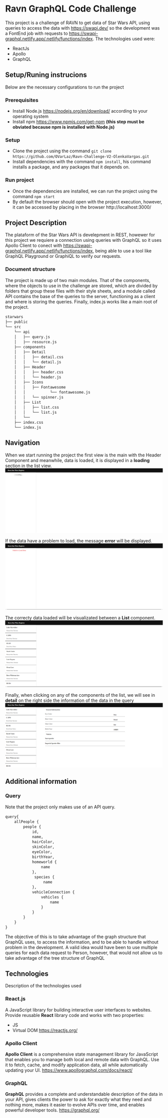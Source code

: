 # Ravn GraphQL Code Challenge

This project is a challenge of RAVN to get data of Star Wars API, using queries to access the data with https://swapi.dev/ so the development was a FontEnd job with requests to https://swapi-graphql.netlify.app/.netlify/functions/index. The technologies used were:

  - ReactJs
  - Apollo
  - GraphQL

## Setup/Runing instrucions
Below are the necessary configurations to run the project

### Prerequisites

- Install Node.js https://nodejs.org/en/download/ according to your operating system
- Install npm https://www.npmjs.com/get-npm **(this step must be obviated because npm is installed with Node.js)**

### Setup
- Clone the project using the command `git clone https://github.com/OVarLaz/Ravn-Challenge-V2-OlenkaVargas.git` 
-  Install dependencies with the command `npm install`, his command installs a package, and any packages that it depends on.

### Run project
- Once the dependencies are installed, we can run the project using the command `npm start`
- By default the browser should open with the project execution, however, it can be accessed by placing in the browser http://localhost:3000/

## Project Description

The plataform of the Star Wars API is develepment in REST, howewer for this project we requiere a connection using queries with GraphQL so it uses Apollo Client to conect with  https://swapi-graphql.netlify.app/.netlify/functions/index, being able to use a tool like GraphQL Playground or GraphiQL to verify our requests.

### Document structure
The project is made up of two main modules. That of the components, where the objects to use in the challenge are stored, which are divided by folders that group these files with their style sheets, and a module called API contains the base of the queries to the server, functioning as a client and where is storing the queries. Finally,  index.js works like a main root of the project.
```
starwars
├── public
└── src
    └── api
    │   ├── query.js
    │   ├── resource.js
    ├── components
    │   ├── Detail
    │   │   ├── detail.css
    │   │   └── detail.js
    │   ├── Header
    │   │   ├── header.css
    │   │   └── header.js
    │   ├── Icons
    │   │   ├── Fontawesome
    │   │           └── fontawesome.js
    │   │   └── spinner.js
    │   ├── List
    │   │   ├── list.css
    │   │   └── list.js
    │   └── 
    ├── index.css
	└── index.js
```

## Navigation

When we start running the project the first view is the main with the Header Component and meanwhile, data is loaded, it is displayed in a **loading** section in the list view.
![View Loading](https://github.com/OVarLaz/Ravn-Challenge-V2-OlenkaVargas/blob/main/loading.png)

If the data have a problem to load, the message **error** will be displayed.
![View Error Message](https://github.com/OVarLaz/Ravn-Challenge-V2-OlenkaVargas/blob/main/error.png)

The correcty data loaded will be visualizated between a **List** component.
![View List People](https://github.com/OVarLaz/Ravn-Challenge-V2-OlenkaVargas/blob/main/list.png)

Finally, when clicking on any of the components of the list, we will see in **detail** on the right side the information of the data in the query 
![View Detail Information Person](https://github.com/OVarLaz/Ravn-Challenge-V2-OlenkaVargas/blob/main/detail.png)

## Additional information

### Query
Note that the project only makes use of an API query. 

    query{    
	    allPeople { 
		    people { 
			    id, 
			    name, 
			    hairColor, 
			    skinColor, 
			    eyeColor, 
			    birthYear, 
			    homeworld { 
				    name 
				}, 
				 species { 
					 name 
				}, 
				vehicleConnection { 
					vehicles { 
						name 
					} 
				} 
			} 
		}
	}

The objective of this is to take advantage of the graph structure that GraphQL uses, to access the information, and to be able to handle without problem in the development. A valid idea would have been to use multiple queries for each data request to Person, however, that would not allow us to take advantage of the tree structure of GraphQL

## Technologies 
Description of the technologies used

### React.js
A JavaScript library for building interactive user interfaces to websites. Provide reusable **React** library code and works with two properties: 
- JS 
- Virtual DOM
https://reactjs.org/

### Apollo Client
**Apollo Client** is a comprehensive state management library for JavaScript that enables you to manage both local and remote data with GraphQL. Use it to fetch, cache, and modify application data, all while automatically updating your UI.
https://www.apollographql.com/docs/react/

### GraphQL
**GraphQL** provides a complete and understandable description of the data in your API, gives clients the power to ask for exactly what they need and nothing more, makes it easier to evolve APIs over time, and enables powerful developer tools.
https://graphql.org/
